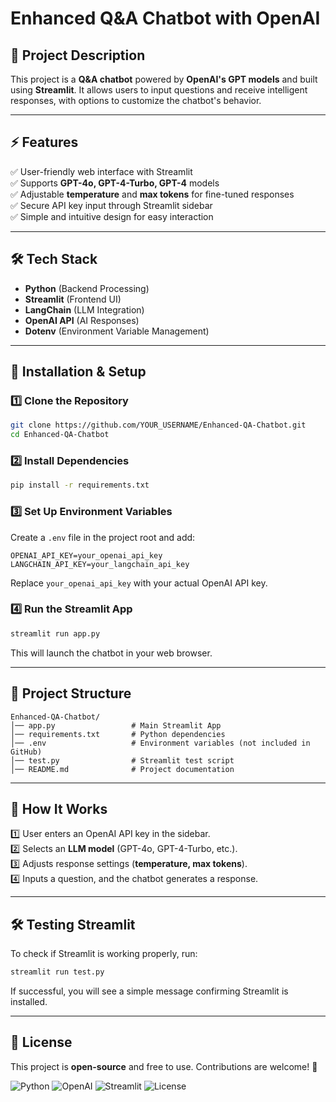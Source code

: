 # Enhanced Q&A Chatbot with OpenAI

## 📌 Project Description
This project is a **Q&A chatbot** powered by **OpenAI's GPT models** and built using **Streamlit**. It allows users to input questions and receive intelligent responses, with options to customize the chatbot's behavior.

---

## ⚡ Features
✅ User-friendly web interface with Streamlit  
✅ Supports **GPT-4o, GPT-4-Turbo, GPT-4** models  
✅ Adjustable **temperature** and **max tokens** for fine-tuned responses  
✅ Secure API key input through Streamlit sidebar  
✅ Simple and intuitive design for easy interaction  

---

## 🛠 Tech Stack
- **Python** (Backend Processing)
- **Streamlit** (Frontend UI)
- **LangChain** (LLM Integration)
- **OpenAI API** (AI Responses)
- **Dotenv** (Environment Variable Management)

---

## 🚀 Installation & Setup
### 1️⃣ Clone the Repository
```sh
git clone https://github.com/YOUR_USERNAME/Enhanced-QA-Chatbot.git
cd Enhanced-QA-Chatbot
```

### 2️⃣ Install Dependencies
```sh
pip install -r requirements.txt
```

### 3️⃣ Set Up Environment Variables
Create a `.env` file in the project root and add:
```env
OPENAI_API_KEY=your_openai_api_key
LANGCHAIN_API_KEY=your_langchain_api_key
```
Replace `your_openai_api_key` with your actual OpenAI API key.

### 4️⃣ Run the Streamlit App
```sh
streamlit run app.py
```
This will launch the chatbot in your web browser.

---

## 📂 Project Structure
```
Enhanced-QA-Chatbot/
│── app.py                 # Main Streamlit App
│── requirements.txt       # Python dependencies
│── .env                   # Environment variables (not included in GitHub)
│── test.py                # Streamlit test script
│── README.md              # Project documentation
```

---

## 🎯 How It Works
1️⃣ User enters an OpenAI API key in the sidebar.  
2️⃣ Selects an **LLM model** (GPT-4o, GPT-4-Turbo, etc.).  
3️⃣ Adjusts response settings (**temperature, max tokens**).  
4️⃣ Inputs a question, and the chatbot generates a response.  

---

## 🛠 Testing Streamlit
To check if Streamlit is working properly, run:
```sh
streamlit run test.py
```
If successful, you will see a simple message confirming Streamlit is installed.

---

## 📜 License
This project is **open-source** and free to use. Contributions are welcome! 🚀

![Python](https://img.shields.io/badge/Python-3.9-blue.svg)
![OpenAI](https://img.shields.io/badge/OpenAI-GPT4o-orange)
![Streamlit](https://img.shields.io/badge/Streamlit-Web%20App-red)
![License](https://img.shields.io/badge/License-MIT-green)
